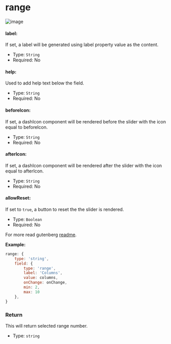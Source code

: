 # range

![image](https://user-images.githubusercontent.com/1138833/39434055-1f51cd26-4cb5-11e8-8a8f-79a8136d2a47.png)

#### label:

If set, a label will be generated using label property value as the content.
* Type: `String`
* Required: No

#### help:

Used to add help text below the field.
* Type: `String`
* Required: No

#### beforeIcon:

If set, a dashIcon component will be rendered before the slider with the icon equal to beforeIcon.
* Type: `String`
* Required: No

#### afterIcon:

If set, a dashIcon component will be rendered after the slider with the icon equal to afterIcon.
* Type: `String`
* Required: No

#### allowReset:

If set to `true`, a button to reset the the slider is rendered.
* Type: `Boolean`
* Required: No

For more read gutenberg [readme](https://github.com/WordPress/gutenberg/tree/master/packages/components/src/range-control).

**Example:**

```js
range: {
	type: 'string',
	field: {
		type: 'range',
		label: 'Columns',
		value: columns,
		onChange: onChange,
		min: 2,
		max: 10
	},
}
```

### Return

This will return selected range number.

- Type: `string`
